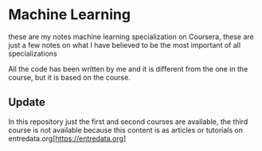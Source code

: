 # Machine Learning

these are my notes machine learning specialization on Coursera, these are just a few notes on what I have believed to be the most important of all specializations

All the code has been written by me and it is different from the one in the course, but it is based on the course.


## Update

In this repository just the first and second courses are available, the third course is not available because this content is as articles or tutorials on entredata.org[https://entredata.org]